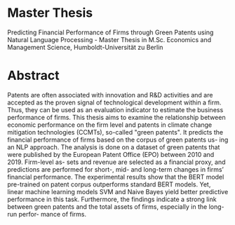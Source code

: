 # Master Thesis
Predicting Financial Performance of Firms through Green Patents using Natural Language Processing - Master Thesis in M.Sc. Economics and Management Science, Humboldt-Universität zu Berlin


# Abstract
Patents are often associated with innovation and R&D activities and are accepted as the proven signal of technological development within a firm. Thus, they can be used as an evaluation indicator to estimate the business performance of firms. This thesis aims to examine the relationship between economic performance on the firm level and patents in climate change mitigation technologies (CCMTs), so-called "green patents". It predicts the financial performance of firms based on the corpus of green patents us- ing an NLP approach. The analysis is done on a dataset of green patents that were published by the European Patent Office (EPO) between 2010 and 2019. Firm-level as- sets and revenue are selected as a financial proxy, and predictions are performed for short-, mid- and long-term changes in firms’ financial performance. The experimental results show that the BERT model pre-trained on patent corpus outperforms standard BERT models. Yet, linear machine learning models SVM and Naive Bayes yield better predictive performance in this task. Furthermore, the findings indicate a strong link between green patents and the total assets of firms, especially in the long-run perfor- mance of firms.
